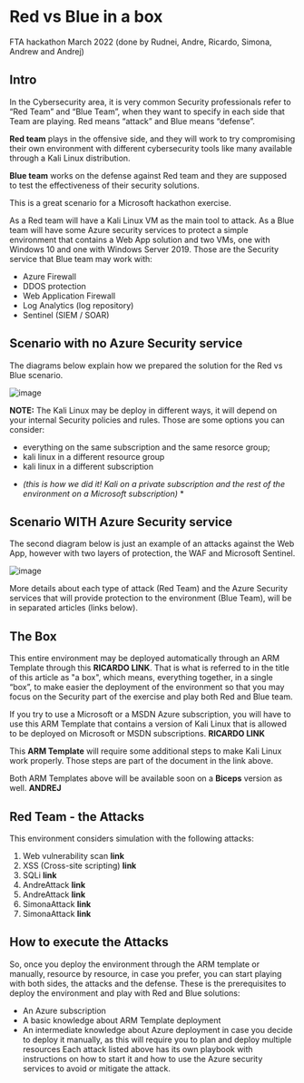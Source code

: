 # Red vs Blue in a box
FTA hackathon March 2022 (done by Rudnei, Andre, Ricardo, Simona, Andrew and Andrej)

## Intro

In the Cybersecurity area, it is very common Security professionals refer to “Red Team” and “Blue Team”, when they want to specify in each side that Team are playing. Red means “attack” and Blue means “defense”.

**Red team** plays in the offensive side, and they will work to try compromising their own environment with different cybersecurity tools like many available through a Kali Linux distribution.

**Blue team** works on the defense against Red team and they are supposed to test the effectiveness of their security solutions.

This is a great scenario for a Microsoft hackathon exercise.

As a Red team will have a Kali Linux VM as the main tool to attack. As a Blue team will have some Azure security services to protect a simple environment that contains a Web App solution and two VMs, one with Windows 10 and one with Windows Server 2019. Those are the Security service that Blue team may work with:

-	Azure Firewall
-	DDOS protection
-	Web Application Firewall
-	Log Analytics (log repository)
-	Sentinel (SIEM / SOAR)

## Scenario with no Azure Security service
The diagrams below explain how we prepared the solution for the Red vs Blue scenario.

![image](https://user-images.githubusercontent.com/97529152/157374253-d4e03fc9-6dcb-483a-b5c4-86eae951cb2f.png)

**NOTE:**
The Kali Linux may be deploy in different ways, it will depend on your internal Security policies and rules. Those are some options you can consider:
- everything on the same subscription and the same resorce group;
- kali linux in a different resource group
- kali linux in a different subscription 
* *(this is how we did it! Kali on a private subscription and the rest of the environment on a Microsoft subscription)* *

## Scenario WITH Azure Security service
The second diagram below is just an example of an attacks against the Web App, however with two layers of protection, the WAF and Microsoft Sentinel.

![image](https://user-images.githubusercontent.com/97529152/157371801-bf7de26a-c5c3-4313-8f4c-eaad0321caaf.png)

More details about each type of attack (Red Team) and the Azure Security services that will provide protection to the environment (Blue Team), will be in separated articles (links below).

## The Box

This entire environment may be deployed automatically through an ARM Template through this **RICARDO LINK**. That is what is referred to in the title of this article as "a box", which means, everything together, in a single “box”, to make easier the deployment of the environment so that you may focus on the Security part of the exercise and play both Red and Blue team.

If you try to use a Microsoft or a MSDN Azure subscription, you will have to use this ARM Template that contains a version of Kali Linux that is allowed to be deployed on Microsoft or MSDN subscriptions.
**RICARDO LINK**

This **ARM Template** will require some additional steps to make Kali Linux work properly. Those steps are part of the document in the link above.

Both ARM Templates above will be available soon on a **Biceps** version as well. **ANDREJ**

## Red Team - the Attacks

This environment considers simulation with the following attacks:
1.	Web vulnerability scan **link**
2.	XSS (Cross-site scripting) **link**
3.	SQLi **link**
4.	AndreAttack **link**
5.	AndreAttack **link**
6.	SimonaAttack **link**
7.	SimonaAttack **link**

## How to execute the Attacks

So, once you deploy the environment through the ARM template or manually, resource by resource, in case you prefer, you can start playing with both sides, the attacks and the defense.
These is the prerequisites to deploy the environment and play with Red and Blue solutions:
-	An Azure subscription
-	A basic knowledge about ARM Template deployment
-	An intermediate knowledge about Azure deployment in case you decide to deploy it manually, as this will require you to plan and deploy multiple resources
Each attack listed above has its own playbook with instructions on how to start it and how to use the Azure security services to avoid or mitigate the attack.



